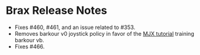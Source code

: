 # Brax Release Notes

* Fixes #460, #461, and an issue related to #353.
* Removes barkour v0 joystick policy in favor of the [MJX tutorial](https://colab.research.google.com/github/google-deepmind/mujoco/blob/main/mjx/tutorial.ipynb) training barkour vb.
* Fixes #466.
